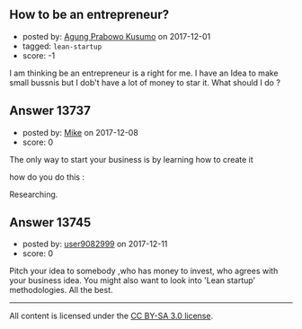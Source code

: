 ## How to be an entrepreneur?

- posted by: [Agung Prabowo Kusumo](https://stackexchange.com/users/12329625/agung-prabowo-kusumo) on 2017-12-01
- tagged: `lean-startup`
- score: -1

I am thinking be an entrepreneur is a right for me. I have an Idea to make small bussnis but I dob't have a lot of money to star it. What should I do ? 


## Answer 13737

- posted by: [Mike](https://stackexchange.com/users/4546119/mike) on 2017-12-08
- score: 0

The only way to start your business is by learning how to create it 

how do you do this :

Researching. 


## Answer 13745

- posted by: [user9082999](https://stackexchange.com/users/131578/user9082999) on 2017-12-11
- score: 0

Pitch your idea to somebody ,who has money to invest, who agrees with your business idea. You might also want to look into 'Lean startup' methodologies. All the best.



---

All content is licensed under the [CC BY-SA 3.0 license](https://creativecommons.org/licenses/by-sa/3.0/).
